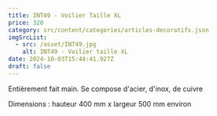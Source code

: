 ```yaml
---
title: INT49 - Voilier Taille XL
price: 320
category: src/content/categories/articles-decoratifs.json
imgSrcList:
  - src: /asset/INT49.jpg
    alt: INT49 - Voilier taille XL
date: 2024-10-03T15:44:41.927Z
draft: false
---
```


Entièrement fait main. Se compose d'acier, d'inox, de cuivre

Dimensions : hauteur 400 mm x largeur 500 mm environ
